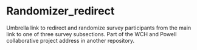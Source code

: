 # Randomizer_redirect

Umbrella link to redirect and randomize survey participants from the main link to one of three survey subsections. Part of the WCH and Powell collaborative project address in another repository.
